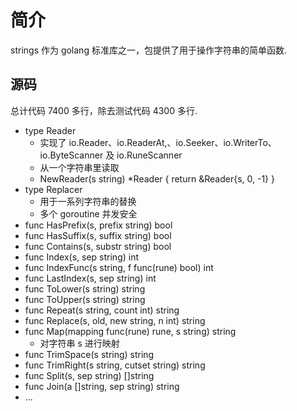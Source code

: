 # 简介
strings 作为 golang 标准库之一，包提供了用于操作字符串的简单函数.

## 源码
总计代码 7400 多行，除去测试代码 4300 多行.
+ type Reader
    - 实现了 io.Reader、io.ReaderAt,、io.Seeker、io.WriterTo、io.ByteScanner 及 io.RuneScanner
    - 从一个字符串里读取
    - NewReader(s string) *Reader { return &Reader{s, 0, -1} }
+ type Replacer
    - 用于一系列字符串的替换
    - 多个 goroutine 并发安全
+ func HasPrefix(s, prefix string) bool
+ func HasSuffix(s, suffix string) bool
+ func Contains(s, substr string) bool
+ func Index(s, sep string) int
+ func IndexFunc(s string, f func(rune) bool) int
+ func LastIndex(s, sep string) int
+ func ToLower(s string) string
+ func ToUpper(s string) string
+ func Repeat(s string, count int) string
+ func Replace(s, old, new string, n int) string
+ func Map(mapping func(rune) rune, s string) string
    - 对字符串 s 进行映射
+ func TrimSpace(s string) string
+ func TrimRight(s string, cutset string) string
+ func Split(s, sep string) []string
+ func Join(a []string, sep string) string
+ ...



